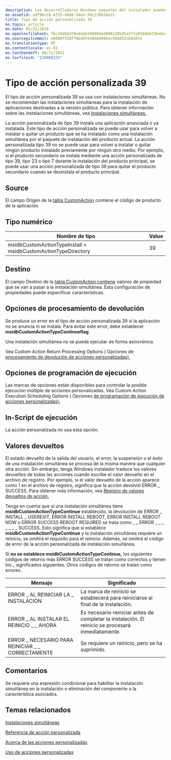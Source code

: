 ```yaml
---
description: Los desarrolladores Windows paquetes del instalador pueden optar por usar una acción personalizada de tipo 39 cuando las acciones estándar no son suficientes para ejecutar la instalación.
ms.assetid: edf96cc6-ef32-4660-b4ee-50c130626e15
title: Tipo de acción personalizada 39
ms.topic: article
ms.date: 05/31/2018
ms.openlocfilehash: fbc28dbb970edab619d884ed8001305d5a3ffa93d4b673be6e2dbfcfde181855
ms.sourcegitcommit: e6600f550f79bddfe58bd4696ac50dd52cb03d7e
ms.translationtype: MT
ms.contentlocale: es-ES
ms.lasthandoff: 08/11/2021
ms.locfileid: "120086235"
---
```

# <a name="custom-action-type-39"></a>Tipo de acción personalizada 39

El tipo de acción personalizada 39 se usa con instalaciones simultáneas. No se recomiendan las instalaciones simultáneas para la instalación de aplicaciones destinadas a la versión pública. Para obtener información sobre las instalaciones simultáneas, vea [Instalaciones simultáneas.](concurrent-installations.md)

La acción personalizada de tipo 39 instala una aplicación anunciada o ya instalada. Este tipo de acción personalizada se puede usar para volver a instalar o quitar un producto que se ha instalado como una instalación simultánea por el paquete de instalación del producto actual. La acción personalizada tipo 39 no se puede usar para volver a instalar o quitar ningún producto instalado previamente por ningún otro medio. Por ejemplo, si el producto secundario se instala mediante una acción personalizada de tipo 39, tipo 23 o tipo 7 durante la instalación del producto principal, se puede usar una acción personalizada de tipo 39 para quitar el producto secundario cuando se desinstala el producto principal.

## <a name="source"></a>Source

El campo Origen de la [tabla CustomAction](customaction-table.md) contiene el código de producto de la aplicación.

## <a name="numeric-type"></a>Tipo numérico



| Nombre de tipo                                                     | Value |
|---------------------------------------------------------------|-------|
| msidbCustomActionTypeInstall + msidbCustomActionTypeDirectory | 39    |



 

## <a name="target"></a>Destino

El campo Destino de la [tabla CustomAction contiene](customaction-table.md) valores de propiedad que se van a pasar a la instalación simultánea. Esta configuración de propiedades puede especificar características.

## <a name="return-processing-options"></a>Opciones de procesamiento de devolución

Se produce un error en el tipo de acción personalizada 39 si la aplicación no se anuncia ni se instala. Para evitar este error, debe establecer **msidbCustomActionTypeContinueflag**.

Una instalación simultánea no se puede ejecutar de forma asincrónica.

Vea Custom Action Return Processing Options ( Opciones de [procesamiento de devolución de acciones personalizadas).](custom-action-return-processing-options.md)

## <a name="execution-scheduling-options"></a>Opciones de programación de ejecución

Las marcas de opciones están disponibles para controlar la posible ejecución múltiple de acciones personalizadas. Vea Custom Action Execution Scheduling Options ( Opciones [de programación de ejecución de acciones personalizadas).](custom-action-execution-scheduling-options.md)

## <a name="in-script-execution-options"></a>In-Script de ejecución

La acción personalizada no usa esta opción.

## <a name="return-values"></a>Valores devueltos

El estado devuelto de la salida del usuario, el error, la suspensión o el éxito de una instalación simultánea se procesa de la misma manera que cualquier otra acción. Sin embargo, tenga Windows instalador traduce los valores devueltos de todas las acciones cuando escribe el valor devuelto en el archivo de registro. Por ejemplo, si el valor devuelto de la acción aparece como 1 en el archivo de registro, significa que la acción devolvió ERROR \_ SUCCESS. Para obtener más información, vea [Registro de valores devueltos de acción.](logging-of-action-return-values.md)

Tenga en cuenta que si una instalación simultánea tiene **msidbCustomActionTypeContinue** establecido, la devolución de ERROR \_ INSTALL \_ USEREXIT, ERROR INSTALL REBOOT, ERROR INSTALL REBOOT NOW o ERROR SUCCESS REBOOT REQUIRED se trata como \_ \_ ERROR \_ \_ \_ \_ \_ \_ \_ SUCCESS. Esto significa que si establece **msidbCustomActionTypeContinue** y la instalación simultánea requiere un reinicio, se omitirá el requisito para el reinicio. Además, se omitirá el código de error de la acción personalizada de instalación simultánea.

Si **no se establece msidbCustomActionTypeContinue,** los siguientes códigos de retorno más ERROR SUCCESS se tratan como correctos y tienen los \_ significados siguientes. Otros códigos de retorno se tratan como errores.



| Mensaje                          | Significado                                                                                              |
|----------------------------------|------------------------------------------------------------------------------------------------------|
| ERROR \_ AL REINICIAR LA \_ INSTALACIÓN           | La marca de reinicio se establecerá para reiniciarse al final de la instalación.                                  |
| ERROR \_ AL INSTALAR EL REINICIO \_ \_ AHORA      | Es necesario reiniciar antes de completar la instalación. El reinicio se procesará inmediatamente. |
| ERROR \_ NECESARIO PARA REINICIAR \_ \_ CORRECTAMENTE | Se requiere un reinicio, pero se ha suprimido.                                                          |



 

## <a name="remarks"></a>Comentarios

Se requiere una expresión condicional para habilitar la instalación simultánea en la instalación o eliminación del componente o la característica asociados.

## <a name="related-topics"></a>Temas relacionados

<dl> <dt>

[Instalaciones simultáneas](concurrent-installations.md)
</dt> <dt>

[Referencia de acción personalizada](custom-action-reference.md)
</dt> <dt>

[Acerca de las acciones personalizadas](about-custom-actions.md)
</dt> <dt>

[Uso de acciones personalizadas](using-custom-actions.md)
</dt> </dl>

 

 



